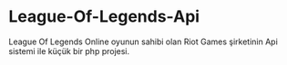# League-Of-Legends-Api
League Of Legends Online oyunun sahibi olan Riot Games şirketinin Api sistemi ile küçük bir php projesi.
